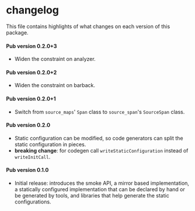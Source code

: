 # changelog

This file contains highlights of what changes on each version of this package.

#### Pub version 0.2.0+3
  * Widen the constraint on analyzer.

#### Pub version 0.2.0+2
  * Widen the constraint on barback.

#### Pub version 0.2.0+1
  * Switch from `source_maps`' `Span` class to `source_span`'s `SourceSpan`
    class.

#### Pub version 0.2.0
  * Static configuration can be modified, so code generators can split the
    static configuration in pieces.
  * **breaking change**: for codegen call `writeStaticConfiguration` instead of
    `writeInitCall`.

#### Pub version 0.1.0
  * Initial release: introduces the smoke API, a mirror based implementation, a
    statically configured implementation that can be declared by hand or be
    generated by tools, and libraries that help generate the static
    configurations.
